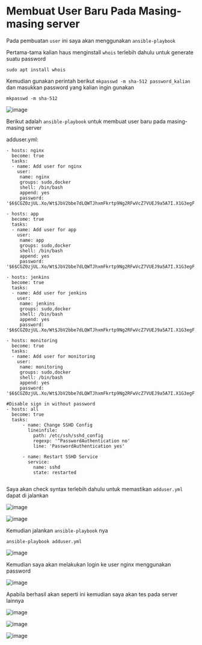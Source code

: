 # Membuat User Baru Pada Masing-masing server

Pada pembuatan `user` ini saya akan menggunakan `ansible-playbook`

Pertama-tama kalian haus menginstall `whois` terlebih dahulu untuk generate suatu password

```
sudo apt install whois
```

Kemudian gunakan perintah berikut `mkpasswd -m sha-512 password_kalian` dan masukkan password yang kalian ingin gunakan

```
mkpasswd -m sha-512
```

![image](https://user-images.githubusercontent.com/106061407/176078103-3fec136d-122d-4a1c-b860-1774acd77162.png)

 

Berikut adalah `ansible-playbook` untuk membuat user baru pada masing-masing server

adduser.yml:

```
- hosts: nginx
  become: true
  tasks:
  - name: Add user for nginx
    user:
     name: nginx
     groups: sudo,docker
     shell: /bin/bash
     append: yes
     password: '$6$CGZ0zjUL.Xo/Wt$JbV2bbe7dLQWTJhxmFkrtp9Ng2RFwVcZ7VUEJ9a5A7I.X1G3egF.IhTs5GnWmV6Ap4ffHYkBNKUWZnV1rqo4v1'

- hosts: app
  become: true
  tasks:
  - name: Add user for app
    user:
     name: app
     groups: sudo,docker
     shell: /bin/bash
     append: yes
     password: '$6$CGZ0zjUL.Xo/Wt$JbV2bbe7dLQWTJhxmFkrtp9Ng2RFwVcZ7VUEJ9a5A7I.X1G3egF.IhTs5GnWmV6Ap4ffHYkBNKUWZnV1rqo4v1'

- hosts: jenkins
  become: true
  tasks:
  - name: Add user for jenkins
    user:
     name: jenkins
     groups: sudo,docker
     shell: /bin/bash
     append: yes
     password: '$6$CGZ0zjUL.Xo/Wt$JbV2bbe7dLQWTJhxmFkrtp9Ng2RFwVcZ7VUEJ9a5A7I.X1G3egF.IhTs5GnWmV6Ap4ffHYkBNKUWZnV1rqo4v1'

- hosts: monitoring
  become: true
  tasks:
  - name: Add user for monitoring
    user:
     name: monitoring
     groups: sudo,docker
     shell: /bin/bash
     append: yes
     password: '$6$CGZ0zjUL.Xo/Wt$JbV2bbe7dLQWTJhxmFkrtp9Ng2RFwVcZ7VUEJ9a5A7I.X1G3egF.IhTs5GnWmV6Ap4ffHYkBNKUWZnV1rqo4v1'

#Disable sign in without password
- hosts: all
  become: true
  tasks:
      - name: Change SSHD Config
        lineinfile:
          path: /etc/ssh/sshd_config
          regexp: '^PasswordAuthentication no'
          line: 'PasswordAuthentication yes'

      - name: Restart SSHD Service
        service:
          name: sshd
          state: restarted
          
```

Saya akan check syntax terlebih dahulu untuk memastikan `adduser.yml` dapat di jalankan

![image](https://user-images.githubusercontent.com/106061407/176080446-41278321-4217-4ee1-9473-e3be7f7e9058.png)


![image](https://user-images.githubusercontent.com/106061407/176080421-90cd74a9-dda6-41c8-b49e-071c1b157ae1.png)

Kemudian jalankan `ansible-playbook`  nya

```
ansible-playbook adduser.yml
```

![image](https://user-images.githubusercontent.com/106061407/176089152-35e1888c-31c9-40e3-9e9f-30532fe47c75.png)

Kemudian saya akan melakukan login ke user nginx menggunakan password

![image](https://user-images.githubusercontent.com/106061407/176089280-95b3d900-9d04-4560-a1cc-d870a3dfc268.png)

Apabila berhasil akan seperti ini kemudian saya akan tes pada server lainnya

![image](https://user-images.githubusercontent.com/106061407/176089522-2267357b-5a50-4ebb-b9c8-0c7592ba6af5.png)

![image](https://user-images.githubusercontent.com/106061407/176089559-92740a42-41b0-4312-ad36-6fc7a17d3dd8.png)


![image](https://user-images.githubusercontent.com/106061407/176089481-f34d4968-a9da-402c-af81-b23c4e63a48c.png)
